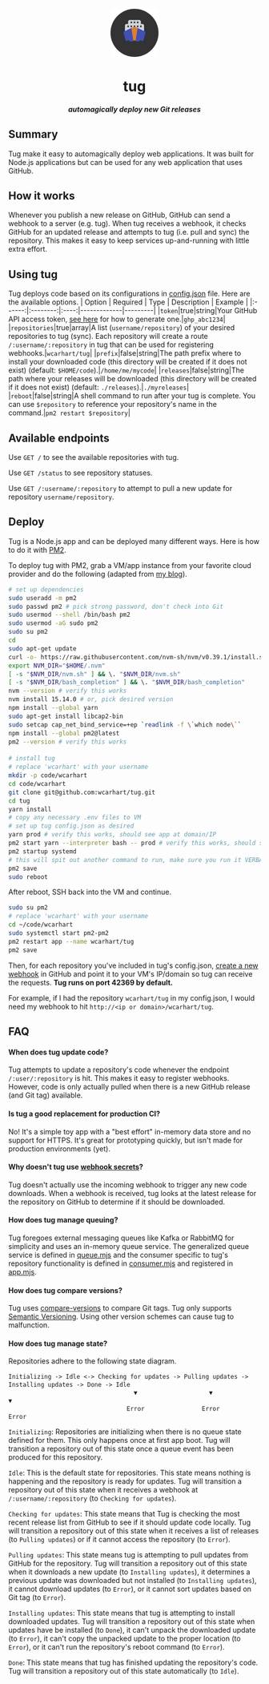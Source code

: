 <p align="center"><img alt="tug logo" src="logo.png" /></p>

<h1 align="center">tug</h1>
<h5 align="center">automagically deploy new Git releases</h5>

## Summary
Tug make it easy to automagically deploy web applications. It was built for Node.js applications but can be used for any web application that uses GitHub.

## How it works
Whenever you publish a new release on GitHub, GitHub can send a webhook to a server (e.g. tug). When tug receives a webhook, it checks GitHub for an updated release and attempts to tug (i.e. pull and sync) the repository. This makes it easy to keep services up-and-running with little extra effort.

## Using tug
Tug deploys code based on its configurations in [config.json](config.json) file. Here are the available options.
| Option | Required | Type | Description | Example |
|:------:|:--------:|:----:|-------------|---------|
|`token`|true|string|Your GitHub API access token, [see here](https://docs.github.com/en/authentication/keeping-your-account-and-data-secure/creating-a-personal-access-token) for how to generate one.|`ghp_abc1234`|
|`repositories`|true|array|A list (`username/repository`) of your desired repositories to tug (sync). Each repository will create a route `/:username/:repository` in tug that can be used for registering webhooks.|`wcarhart/tug`|
|`prefix`|false|string|The path prefix where to install your downloaded code (this directory will be created if it does not exist) (default: `$HOME/code`).|`/home/me/mycode`|
|`releases`|false|string|The path where your releases will be downloaded (this directory will be created if it does not exist) (default: `./releases`).|`./myreleases`|
|`reboot`|false|string|A shell command to run after your tug is complete. You can use `$repository` to reference your repository's name in the command.|`pm2 restart $repository`|

## Available endpoints
Use `GET /` to see the available repositories with tug.

Use `GET /status` to see repository statuses.

Use `GET /:username/:repository` to attempt to pull a new update for repository `username/repository`.

## Deploy
Tug is a Node.js app and can be deployed many different ways. Here is how to do it with [PM2](https://pm2.keymetrics.io/).

To deploy tug with PM2, grab a VM/app instance from your favorite cloud provider and do the following (adapted from [my blog](https://willcarh.art/blog/using-pm2-to-deploy-robust-nodejs-apps)).
```bash
# set up dependencies
sudo useradd -m pm2
sudo passwd pm2 # pick strong password, don't check into Git
sudo usermod --shell /bin/bash pm2
sudo usermod -aG sudo pm2
sudo su pm2
cd
sudo apt-get update
curl -o- https://raw.githubusercontent.com/nvm-sh/nvm/v0.39.1/install.sh | bash
export NVM_DIR="$HOME/.nvm"
[ -s "$NVM_DIR/nvm.sh" ] && \. "$NVM_DIR/nvm.sh"
[ -s "$NVM_DIR/bash_completion" ] && \. "$NVM_DIR/bash_completion"
nvm --version # verify this works
nvm install 15.14.0 # or, pick desired version
npm install --global yarn
sudo apt-get install libcap2-bin
sudo setcap cap_net_bind_service=+ep `readlink -f \`which node\``
npm install --global pm2@latest
pm2 --version # verify this works

# install tug
# replace 'wcarhart' with your username
mkdir -p code/wcarhart
cd code/wcarhart
git clone git@github.com:wcarhart/tug.git
cd tug
yarn install
# copy any necessary .env files to VM
# set up tug config.json as desired
yarn prod # verify this works, should see app at domain/IP
pm2 start yarn --interpreter bash -- prod # verify this works, should see app at domain/IP
pm2 startup systemd
# this will spit out another command to run, make sure you run it VERBATIM
pm2 save
sudo reboot
```
After reboot, SSH back into the VM and continue.
```bash
sudo su pm2
# replace 'wcarhart' with your username
cd ~/code/wcarhart
sudo systemctl start pm2-pm2
pm2 restart app --name wcarhart/tug
pm2 save
```
Then, for each repository you've included in tug's config.json, [create a new webhook](https://docs.github.com/en/developers/webhooks-and-events/webhooks/creating-webhooks) in GitHub and point it to your VM's IP/domain so tug can receive the requests. **Tug runs on port 42369 by default.**

For example, if I had the repository `wcarhart/tug` in my config.json, I would need my webhook to hit `http://<ip or domain>/wcarhart/tug`.

## FAQ
#### When does tug update code?
Tug attempts to update a repository's code whenever the endpoint `/:user/:repository` is hit. This makes it easy to register webhooks. However, code is only actually pulled when there is a new GitHub release (and Git tag) available.

#### Is tug a good replacement for production CI?
No! It's a simple toy app with a "best effort" in-memory data store and no support for HTTPS. It's great for prototyping quickly, but isn't made for production environments (yet).

#### Why doesn't tug use [webhook secrets](https://docs.github.com/en/developers/webhooks-and-events/webhooks/securing-your-webhooks)?
Tug doesn't actually use the incoming webhook to trigger any new code downloads. When a webhook is received, tug looks at the latest release for the repository on GitHub to determine if it should be downloaded. 

#### How does tug manage queuing?
Tug foregoes external messaging queues like Kafka or RabbitMQ for simplicity and uses an in-memory queue service. The generalized queue service is defined in [queue.mjs](queue.mjs) and the consumer specific to tug's repository functionality is defined in [consumer.mjs](consumer.mjs) and registered in [app.mjs](app.mjs).

#### How does tug compare versions?
Tug uses [compare-versions](https://github.com/omichelsen/compare-versions) to compare Git tags. Tug only supports [Semantic Versioning](https://semver.org/). Using other version schemes can cause tug to malfunction.

#### How does tug manage state?
Repositories adhere to the following state diagram.

```
Initializing -> Idle <-> Checking for updates -> Pulling updates -> Installing updates -> Done -> Idle
                                   ▼                    ▼                     ▼
                                 Error                Error                 Error
```
`Initializing`: Repositories are initializing when there is no queue state defined for them. This only happens once at first app boot. Tug will transition a repository out of this state once a queue event has been produced for this repository.

`Idle`: This is the default state for repositories. This state means nothing is happening and the repository is ready for updates. Tug will transition a repository out of this state when it receives a webhook at `/:username/:repository` (to `Checking for updates`).

`Checking for updates`: This state means that Tug is checking the most recent release list from GitHub to see if it should update code locally. Tug will transition a repository out of this state when it receives a list of releases (to `Pulling updates`) or if it cannot access the repository (to `Error`).

`Pulling updates`: This state means tug is attempting to pull updates from GitHub for the repository. Tug will transition a repository out of this state when it downloads a new update (to `Installing updates`), it determines a previous update was downloaded but not installed (to `Installing updates`), it cannot download updates (to `Error`), or it cannot sort updates based on Git tag (to `Error`).

`Installing updates`: This state means that tug is attempting to install downloaded updates. Tug will transition a repository out of this state when updates have be installed (to `Done`), it can't unpack the downloaded update (to `Error`), it can't copy the unpacked update to the proper location (to `Error`), or it can't run the repository's reboot command (to `Error`).

`Done`: This state means that tug has finished updating the repository's code. Tug will transition a repository out of this state automatically (to `Idle`).
